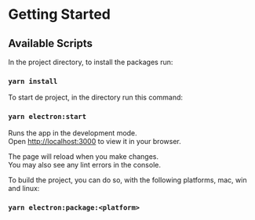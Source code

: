 # Getting Started

## Available Scripts

In the project directory, to install the packages run:

### `yarn install`

To start de project, in the directory run this command:

### `yarn electron:start`

Runs the app in the development mode.\
Open [http://localhost:3000](http://localhost:3000) to view it in your browser.

The page will reload when you make changes.\
You may also see any lint errors in the console.

To build the project, you can do so, with the following platforms, mac, win and linux:

### `yarn electron:package:<platform>` 
